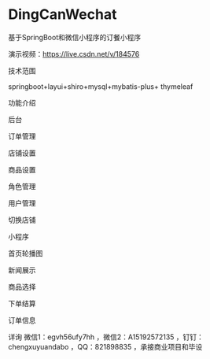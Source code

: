 # DingCanWechat
基于SpringBoot和微信小程序的订餐小程序

演示视频：https://live.csdn.net/v/184576

技术范围

springboot+layui+shiro+mysql+mybatis-plus+ thymeleaf

功能介绍

后台

订单管理

店铺设置

商品设置

角色管理

用户管理

切换店铺

小程序

首页轮播图

新闻展示

商品选择

下单结算

订单信息


详询 微信1：egvh56ufy7hh ，微信2：A15192572135 ，钉钉：chengxuyuandabo ，QQ：821898835 ，承接商业项目和毕设
